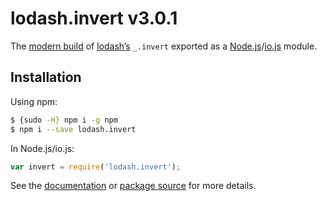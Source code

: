 # lodash.invert v3.0.1

The [modern build](https://github.com/lodash/lodash/wiki/Build-Differences) of [lodash’s](https://lodash.com/) `_.invert` exported as a [Node.js](http://nodejs.org/)/[io.js](https://iojs.org/) module.

## Installation

Using npm:

```bash
$ {sudo -H} npm i -g npm
$ npm i --save lodash.invert
```

In Node.js/io.js:

```js
var invert = require('lodash.invert');
```

See the [documentation](https://lodash.com/docs#invert) or [package source](https://github.com/lodash/lodash/blob/3.0.1-npm-packages/lodash.invert) for more details.
